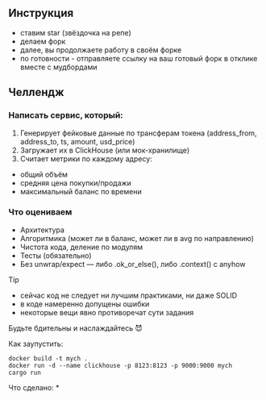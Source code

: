 ## Инструкция
- ставим star (звёздочка на репе)
- делаем форк
- далее, вы продолжаете работу в своём форке
- по готовности - отправляете ссылку на ваш готовый форк в отклике вместе с мудбордами

## Челлендж

### Написать сервис, который:
1.	Генерирует фейковые данные по трансферам токена (address_from, address_to, ts, amount, usd_price)
2.	Загружает их в ClickHouse (или мок-хранилище)
3.	Считает метрики по каждому адресу:
  - общий объём
  - средняя цена покупки/продажи
  - максимальный баланс по времени

### Что оцениваем
- Архитектура
- Алгоритмика (может ли в баланс, может ли в avg по направлению)
- Чистота кода, деление по модулям
- Тесты (обязательно)
- Без unwrap/expect — либо .ok_or_else(), либо .context() с anyhow

> [!TIP]
>- сейчас код не следует ни лучшим практиками, ни даже SOLID
>- в коде намеренно допущены ошибки
>- некоторые вещи явно противоречат сути задания

Будьте бдительны и наслаждайтесь 😈


Как заупустить:
```
docker build -t mych .
docker run -d --name clickhouse -p 8123:8123 -p 9000:9000 mych
cargo run
```

Что сделано:
*
